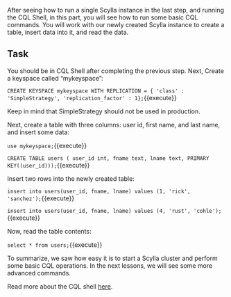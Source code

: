 After seeing how to run a single Scylla instance in the last step, and running the CQL Shell, in this part, you will see how to run some basic CQL commands. You will work with our newly created Scylla instance to create a table, insert data into it, and read the data.

## Task



You should be in CQL Shell after completing the previous step. Next, Create a keyspace called “mykeyspace”:

`CREATE KEYSPACE mykeyspace WITH REPLICATION = { 'class' : 'SimpleStrategy', 'replication_factor' : 1};`{{execute}}

Keep in mind that SimpleStrategy should not be used in production.

Next, create a table with three columns: user id, first name, and last name, and insert some data:

`use mykeyspace;`{{execute}}

`CREATE TABLE users ( user_id int, fname text, lname text, PRIMARY KEY((user_id)));`{{execute}}

Insert two rows into the newly created table: 

`insert into users(user_id, fname, lname) values (1, 'rick', 'sanchez');`{{execute}}

`insert into users(user_id, fname, lname) values (4, 'rust', 'cohle');`{{execute}}

Now, read the table contents:

`select * from users;`{{execute}}

To summarize, we saw how easy it is to start a Scylla cluster and perform some basic CQL operations. In the next lessons, we will see some more advanced commands.

Read more about the CQL shell [here](https://docs.scylladb.com/getting-started/cqlsh/).



